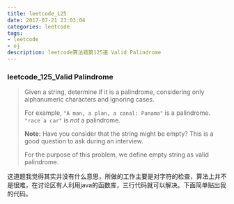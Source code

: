 ```yaml
---
title: leetcode_125
date: 2017-07-21 23:03:04
categories: leetcode
tags: 
- leetcode
- oj
description: leetcode算法题第125道 Valid Palindrome
---
```


### leetcode\_125\_Valid Palindrome

> Given a string, determine if it is a palindrome, considering only alphanumeric characters and ignoring cases.
>
> For example,
> `"A man, a plan, a canal: Panama"` is a palindrome.
> `"race a car"` is *not* a palindrome.
>
> **Note:**
> Have you consider that the string might be empty? This is a good question to ask during an interview.
>
> For the purpose of this problem, we define empty string as valid palindrome.

这道题我觉得其实并没有什么意思，所做的工作主要是对字符的检查，算法上并不是很难，在讨论区有人利用java的函数库，三行代码就可以解决。下面简单贴出我的代码。

```java

```

